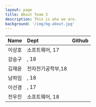 ```yaml
---
layout: page
title: About Team 3
description: This is who we are.
background: '/img/bg-about.jpg'
---
```


| Name | Dept | Github |
|:------:|:------|:--------|
|이상호|소프트웨어, 17||
|강승구|, 18||
|김재윤|전자전기공학부,18||
|남하임|, 18||
|이선경|, 17||
|전우진|소프트웨어, 18||